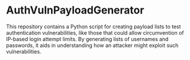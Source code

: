 # AuthVulnPayloadGenerator
This repository contains a Python script for creating payload lists to test authentication vulnerabilities, like those that could allow circumvention of IP-based login attempt limits. By generating lists of usernames and passwords, it aids in understanding how an attacker might exploit such vulnerabilities.
